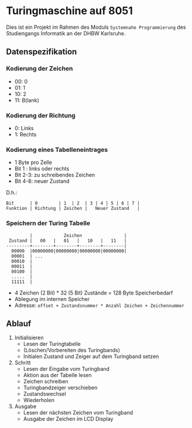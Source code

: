 # Turingmaschine auf 8051

Dies ist ein Projekt im Rahmen des Moduls `Systemnahe Programmierung` des Studiengangs Informatik an der DHBW Karlsruhe.

## Datenspezifikation

### Kodierung der Zeichen

- 00: 0
- 01: 1
- 10: 2
- 11: B(lank)

### Kodierung der Richtung

- 0: Links
- 1: Rechts

### Kodierung eines Tabelleneintrages

- 1 Byte pro Zelle
- Bit 1  : links oder rechts
- Bit 2-3: zu schreibendes Zeichen
- Bit 4-8: neuer Zustand

D.h.:

```
Bit      | 0        | 1  | 2  | 3 | 4 | 5 | 6 | 7 |
Funktion | Richtung | Zeichen |   Neuer Zustand   |
```

### Speichern der Turing Tabelle

```
         |            Zeichen                |
 Zustand |   00   |   01   |   10   |   11   |
---------+--------+--------+--------+--------|
  00000  |00000000|00000000|00000000|00000000|
  00001  | ... 
  00010  |
  00011  |
  00100  |
  .....  |
  11111  |
```

- 4 Zeichen (2 Bit) * 32 (5 Bit) Zustände = 128 Byte Speicherbedarf
- Ablegung im internen Speicher
- Adresse: `offset + Zustandsnummer * Anzahl Zeichen + Zeichennummer`

## Ablauf

1. Initialisieren
 	- Lesen der Turingtabelle
 	- (Löschen/Vorbereiten des Turingbands)
 	- Initialen Zustand und Zeiger auf dem Turingband setzen
2. Schritt
 	- Lesen der Eingabe vom Turingband
 	- Aktion aus der Tabelle lesen
 	- Zeichen schreiben
 	- Turingbandzeiger verschieben
 	- Zustandswechsel
 	- Wiederholen
3. Ausgabe
 	- Lesen der nächsten Zeichen vom Turingband
 	- Ausgabe der Zeichen im LCD Display

